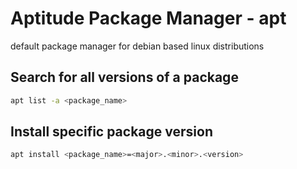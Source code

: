 # Aptitude Package Manager - apt

default package manager for debian based linux distributions

## Search for all versions of a package

```bash
apt list -a <package_name>
```

## Install specific package version

```bash
apt install <package_name>=<major>.<minor>.<version>
```
